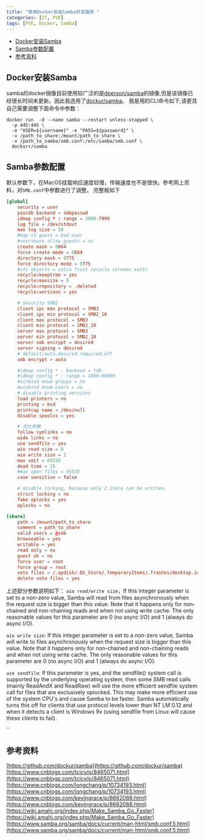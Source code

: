 ```yaml
---
title: "使用Docker安装Samba共享服务 "
categories: [IT, PVE]
tags: [PVE, Docker, Samba]
---
```

<!-- TOC -->

- [Docker安装Samba](##docker%E5%AE%89%E8%A3%85samba)
- [Samba参数配置](##samba%E5%8F%82%E6%95%B0%E9%85%8D%E7%BD%AE)
- [参考资料](##%E5%8F%82%E8%80%83%E8%B5%84%E6%96%99)

<!-- /TOC -->


## Docker安装Samba
samba的docker镜像目前使用较广泛的是[dperson/samba](https://hub.docker.com/r/dperson/samba)的镜像,但是该镜像已经很长时间未更新。因此我选用了[dockur/samba](https://github.com/dockur/samba)。
我是用的CLI命令如下,请更具自己需要调整下面命令中参数：
```
docker run  -d --name samba --restart unless-stopped \
  -p 445:445 \
  -e "USER=${username}" -e "PASS=${password}" \
  -v /path_to_share:/mount/path_to_share \
  -v /path_to_samba/smb.conf:/etc/samba/smb.conf \
  dockurr/samba
```

## Samba参数配置
默认参数下，在MacOS挂载响应速度较慢，传输速度也不是很快。参考网上资料，对`SMb.conf`中参数进行了调整。
完整板如下
```conf
[global]
    security = user
    passdb backend = smbpasswd
    idmap config * : range = 3000-7999
    log file = /dev/stdout
    max log size = 50
    #map to guest = bad user
    #usershare allow guests = no
    create mask = 0664
    force create mode = 0664
    directory mask = 0775
    force directory mode = 0775
    #vfs objects = catia fruit recycle streams_xattr
    recycle:keeptree = yes
    recycle:maxsize = 0
    recycle:repository = .deleted
    recycle:versions = yes

    # Security SMB2
    client ipc max protocol = SMB3
    client ipc min protocol = SMB2_10
    client max protocol = SMB3
    client min protocol = SMB2_10
    server max protocol = SMB3
    server min protocol = SMB2_10
    server smb encrypt = desired
    server signing = desired
    # default/auto,desired,required,off
    smb encrypt = auto

    #idmap config * : backend = tdb
    #idmap config * : range = 1000-99999
    #winbind enum groups = no
    #winbind enum users = no
    # disable printing services
    load printers = no
    printing = bsd
    printcap name = /dev/null
    disable spoolss = yes

    # 优化参数
    follow symlinks = no
    wide links = no
    use sendfile = yes
    aio read size = 0
    aio write size = 1
    max xmit = 65535
    dead time = 15
    #max open files = 65535
    case sensitive = false

    # disable locking, because only 2 share can be written.
    strict locking = no
    fake oplocks = yes
    oplocks = no

[share]
    path = /mount/path_to_share
    comment = path_to_share
    valid users = @smb
    browseable = yes
    writable = yes
    read only = no
    guest ok = no
    force user = root
    force group = root
    veto files = /.apdisk/.DS_Store/.TemporaryItems/.Trashes/desktop.ini/ehthumbs.db/Network Trash Folder/Temporary Items/Thumbs.db/
    delete veto files = yes
```
上述部分参数说明如下：
`aio read/write size`，If this integer parameter is set to a non-zero value, Samba will read from files asynchronously when the request size is bigger than this value. Note that it happens only for non-chained and non-chaining reads and when not using write cache.
The only reasonable values for this parameter are 0 (no async I/O) and 1 (always do async I/O).

`aio write size`: If this integer parameter is set to a non-zero value, Samba will write to files asynchronously when the request size is bigger than this value. Note that it happens only for non-chained and non-chaining reads and when not using write cache.
The only reasonable values for this parameter are 0 (no async I/O) and 1 (always do async I/O).

`use sendfile`: If this parameter is yes, and the sendfile() system call is supported by the underlying operating system, then some SMB read calls (mainly ReadAndX and ReadRaw) will use the more efficient sendfile system call for files that are exclusively oplocked. This may make more efficient use of the system CPU's and cause Samba to be faster. Samba automatically turns this off for clients that use protocol levels lower than NT LM 0.12 and when it detects a client is Windows 9x (using sendfile from Linux will cause these clients to fail).

``


## 参考资料
[https://github.com/dockur/samba](https://github.com/dockur/samba)
[https://www.cnblogs.com/tcicy/p/8465071.html](https://www.cnblogs.com/tcicy/p/8465071.html)
[https://www.cnblogs.com/longchang/p/10734193.html](https://www.cnblogs.com/longchang/p/10734193.html)
[https://www.cnblogs.com/kevingrace/p/8662088.html](https://www.cnblogs.com/kevingrace/p/8662088.html)
[https://wiki.amahi.org/index.php/Make_Samba_Go_Faster](https://wiki.amahi.org/index.php/Make_Samba_Go_Faster)
[https://www.samba.org/samba/docs/current/man-html/smb.conf.5.html](https://www.samba.org/samba/docs/current/man-html/smb.conf.5.html)

